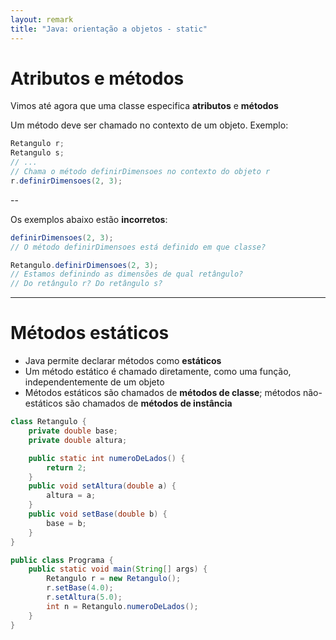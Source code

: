 ```yaml
---
layout: remark
title: "Java: orientação a objetos - static"
---
```


<div>

# Atributos e métodos

Vimos até agora que uma classe especifica **atributos** e **métodos**

Um método deve ser chamado no contexto de um objeto. Exemplo:

```java
Retangulo r;
Retangulo s;
// ...
// Chama o método definirDimensoes no contexto do objeto r
r.definirDimensoes(2, 3);
```
--


Os exemplos abaixo estão **incorretos**:

```java
definirDimensoes(2, 3);
// O método definirDimensoes está definido em que classe?

Retangulo.definirDimensoes(2, 3);
// Estamos definindo as dimensões de qual retângulo?
// Do retângulo r? Do retângulo s?
```

---

# Métodos estáticos

- Java permite declarar métodos como **estáticos**
- Um método estático é chamado diretamente, como uma função, independentemente de um objeto
- Métodos estáticos são chamados de **métodos de classe**; métodos não-estáticos são chamados de **métodos de instância**


```java
class Retangulo {
    private double base;
    private double altura;

    public static int numeroDeLados() {
        return 2;
    }
    public void setAltura(double a) {
        altura = a;
    }
    public void setBase(double b) {
        base = b;
    }
}

public class Programa {
    public static void main(String[] args) {
        Retangulo r = new Retangulo();
        r.setBase(4.0);
        r.setAltura(5.0);
        int n = Retangulo.numeroDeLados();
    }
}
```

</div>
